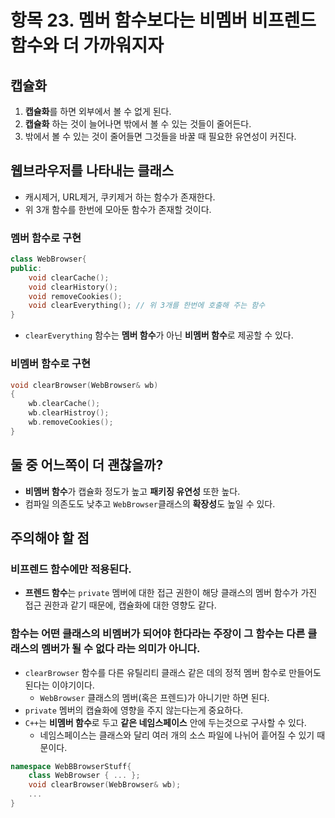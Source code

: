 # 항목 23. 멤버 함수보다는 비멤버 비프렌드 함수와 더 가까워지자
## 캡슐화
1. **캡슐화**를 하면 외부에서 볼 수 없게 된다.
2. **캡슐화** 하는 것이 늘어나면 밖에서 볼 수 있는 것들이 줄어든다.
3. 밖에서 볼 수 있는 것이 줄어들면 그것들을 바꿀 때 필요한 유연성이 커진다.

## 웹브라우저를 나타내는 클래스
- 캐시제거, URL제거, 쿠키제거 하는 함수가 존재한다.
- 위 3개 함수를 한번에 모아둔 함수가 존재할 것이다.
### 멤버 함수로 구현
```cpp
class WebBrowser{
public:
    void clearCache();
    void clearHistory();
    void removeCookies();
    void clearEverything(); // 위 3개를 한번에 호출해 주는 함수
}
```
- `clearEverything` 함수는 **멤버 함수**가 아닌 **비멤버 함수**로 제공할 수 있다.

### 비멤버 함수로 구현
```cpp
void clearBrowser(WebBrowser& wb)
{
    wb.clearCache();
    wb.clearHistroy();
    wb.removeCookies();
}
```
## 둘 중 어느쪽이 더 괜찮을까?
- **비멤버 함수**가 캡슐화 정도가 높고 **패키징 유연성** 또한 높다.
- 컴파일 의존도도 낮추고 `WebBrowser`클래스의 **확장성**도 높일 수 있다.

## 주의해야 할 점
### 비프렌드 함수에만 적용된다.
- **프렌드 함수**는 `private` 멤버에 대한 접근 권한이 해당 클래스의 멤버 함수가 가진 접근 권한과 같기 때문에, 캡슐화에 대한 영향도 같다.

### 함수는 어떤 클래스의 비멤버가 되어야 한다라는 주장이 그 함수는 다른 클래스의 멤버가 될 수 없다 라는 의미가 아니다.
- `clearBrowser` 함수를 다른 유틸리티 클래스 같은 데의 정적 멤버 함수로 만들어도 된다는 이야기이다.
    - `WebBrowser` 클래스의 멤버(혹은 프렌드)가 아니기만 하면 된다.
- `private` 멤버의 캡슐화에 영향을 주지 않는다는게 중요하다.
-  `C++`는 **비멤버 함수**로 두고 **같은 네임스페이스** 안에 두는것으로 구사할 수 있다.
    - 네임스페이스는 클래스와 달리 여러 개의 소스 파일에 나뉘어 흩어질 수 있기 때문이다.
```cpp
namespace WebBBrowserStuff{
    class WebBrowser { ... };
    void clearBrowser(WebBrowser& wb);
    ...
}
```